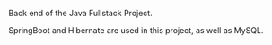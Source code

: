 Back end of the Java Fullstack Project.

SpringBoot and Hibernate are used in this project, as well as MySQL.
